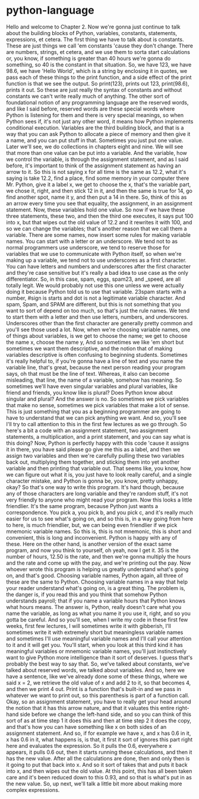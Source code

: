 # python-language

Hello and welcome to Chapter 2. Now we're gonna just continue to talk about the building blocks of Python, variables, constants, statements, expressions, et cetera. The first thing we have to talk about is constants. These are just things we call 'em constants 'cause they don't change. There are numbers, strings, et cetera, and we use them to sorta start calculations or, you know, if something is greater than 40 hours we're gonna do something, so 40 is the constant in that situation. So, we have 123, we have 98.6, we have 'Hello World', which is a string by enclosing it in quotes, we pass each of these things to the print function, and a side effect of the print function is that we see the output. So print(123), prints out 123, print(98.6), prints it out. So these are just really the syntax of constants and without constants we can't write really much of anything. The other sort of foundational notion of any programming language are the reserved words, and like I said before, reserved words are these special words where Python is listening for them and there is very special meanings, so when Python sees if, it's not just any other word, it means how Python implements conditional execution. Variables are the third building block, and that is a way that you can ask Python to allocate a piece of memory and then give it a name, and you can put stuff in that. Sometimes you just put one value. Later we'll see, we do collections in chapters eight and nine. We will see that more than one value can be put into a variable. And the variable, how we control the variable, is through the assignment statement, and as I said before, it's important to think of the assignment statement as having an arrow to it. So this is not saying x for all time is the same as 12.2, what it's saying is take 12.2, find a place, find some memory in your computer there Mr. Python, give it a label x, we get to choose the x, that's the variable part, we chose it, right, and then stick 12 in it, and then the same is true for 14, go find another spot, name it y, and then put a 14 in there. So, think of this as an arrow every time you see that equality, the assignment, in an assignment statement. Now, these variables hold one value. So now if we have these three statements, these two, and then the third one executes, it says put 100 into x, but that wipes out the old value of 12.2 and it rewrites it with 100, and so we can change the variables; that's another reason that we call them a variable. There are some names, now insert some rules for making variable names. You can start with a letter or an underscore. We tend not to as normal programmers use underscore, we tend to reserve those for variables that we use to communicate with Python itself, so when we're making up a variable, we tend not to use underscores as a first character. You can have letters and numbers and underscores after the first character and they're case sensitive but it's really a bad idea to use case as the only differentiator. So, in this case, spam, eggs, spam23, and _speed, are all totally legit. We would probably not use this one unless we were actually doing it because Python told us to use that variable. 23spam starts with a number, #sign is starts and dot is not a legitimate variable character. And spam, Spam, and SPAM are different, but this is not something that you want to sort of depend on too much, so that's just the rule names. We tend to start them with a letter and then use letters, numbers, and underscores. Underscores other than the first character are generally pretty common and you'll see those used a lot. Now, when we're choosing variable names, one of things about variables, is we get to choose the name; we get to choose the name x, choose the name y, And so sometimes we like 'em short but sometimes we want them descriptive, and the notion that of making variables descriptive is often confusing to beginning students. Sometimes it's really helpful to, if you're gonna have a line of text and you name the variable line, that's great, because the next person reading your program says, oh that must be the line of text. Whereas, it also can become misleading, that line, the name of a variable, somehow has meaning. So sometimes we'll have even singular variables and plural variables, like friend and friends, you know like is plural? Does Python know about singular and plural? And the answer is no. So sometimes we pick variables that make no sense, sometimes we pick variables that make a lot of sense. This is just something that you as a beginning programmer are going to have to understand that we can pick anything we want. And so, you'll see I'll try to call attention to this in the first few lectures as we go through. So here's a bit a code with an assignment statement, two assignment statements, a multiplication, and a print statement, and you can say what is this doing? Now, Python is perfectly happy with this code 'cause it assigns it in there, you have said please go give me this as a label, and then we assign two variables and then we're carefully pulling these two variables back out, multiplying them together, and sticking them into yet another variable and then printing that variable out. That seems like, you know, how we can figure out what it is, you just have to look really careful, and a single character mistake, and Python is gonna be, you know, pretty unhappy, okay? So that's one way to write this program. It's hard though, because any of those characters are long variable and they're random stuff, it's not very friendly to anyone who might read your program. Now this looks a little friendlier. It's the same program, because Python just wants a correspondence. You pick a, you pick b, and you pick c, and it's really much easier for us to see what's going on, and so this is, in a way going from here to here, is much friendlier, but, we can being even friendlier if we pick mnemonic variable names. So this is, this is not mnemonic, this is short and convenient, this is long and inconvenient. Python is happy with any of these. Here on the other hand, is another version of the exact same program, and now you think to yourself, oh yeah, now I get it. 35 is the number of hours, 12.50 is the rate, and then we're gonna multiply the hours and the rate and come up with the pay, and we're printing out the pay. Now whoever wrote this program is helping us greatly understand what's going on, and that's good. Choosing variable names, Python again, all three of these are the same to Python. Choosing variable names in a way that help your reader understand what's going on, is a great thing. The problem is, the danger is, if you read this and you think that somehow Python understands payroll; that if you name a variable hours that Python knows what hours means. The answer is, Python, really doesn't care what you name the variable, as long as what you name it you use it, right, and so you gotta be careful. And so you'll see, when I write my code in these first few weeks, first few lectures, I will sometimes write it with gibberish, I'll sometimes write it with extremely short but meaningless variable names and sometimes I'll use meaningful variable names and I'll call your attention to it and it will get you. You'll start, when you look at this third kind it has meaningful variables or mnemonic variable names, you'll just instinctively want to give Python more intelligence than it sort of deserves. I guess that's probably the best way to say that. So, we've talked about constants, we've talked about reserved words, we talked about variables. And so, here we have a sentence, like we've already done some of these things, where we said x = 2, we retrieve the old value of x and add 2 to it, so that becomes 4, and then we print 4 out. Print is a function that's built-in and we pass in whatever we want to print out, so this parenthesis is part of a function call. Okay, so an assignment statement, you have to really get your head around the notion that it has this arrow nature, and that it valuates this entire right-hand side before we change the left-hand side, and so you can think of this sort of as at time step 1 it does this and then at time step 2 it does the copy, and that's how you can have something like x on both sides of an assignment statement. And so, if for example we have x, and x has 0.6 in it, x has 0.6 in it, what happens is, is that, it first it sort of ignores this part right here and evaluates the expression. So it pulls the 0.6, everywhere x appears, it pulls 0.6 out, then it starts running these calculations, and then it has the new value. After all the calculations are done, then and only then is it going to put that back into x. And so it sort of takes that and puts it back into x, and then wipes out the old value. At this point, this has all been taken care and it's been reduced down to this 0.93, and so that is what's put in as the new value. So, up next, we'll talk a little bit more about making more complex expressions.
